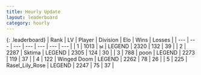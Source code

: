 ```yaml
---
title: Hourly Update
layout: leaderboard
category: hourly
---
```


{: .leaderboard}
| Rank | LV | Player | Division | Elo | Wins | Losses |
| --- | --- | --- | --- | --- | --- | --- |
| <span data-change="0">1</span> | 1013 | <span title="ID: 402846">ы</span> | LEGEND | <span data-change="0">2320</span> | <span data-change="0">132</span> | <span data-change="0">39</span> |
| <span data-change="0">2</span> | 2287 | <span title="ID: 353063">Sktima</span> | LEGEND | <span data-change="0">2305</span> | <span data-change="0">124</span> | <span data-change="0">30</span> |
| <span data-change="0">3</span> | 788 | <span title="ID: 540690">poon</span> | LEGEND | <span data-change="0">2273</span> | <span data-change="0">119</span> | <span data-change="0">37</span> |
| <span data-change="0">4</span> | 122 | <span title="ID: 744396">Winged Doom</span> | LEGEND | <span data-change="4">2262</span> | <span data-change="1">78</span> | <span data-change="0">26</span> |
| <span data-change="0">5</span> | 225 | <span title="ID: 400903">Rasel_Lily_Rose</span> | LEGEND | <span data-change="0">2247</span> | <span data-change="0">75</span> | <span data-change="0">37</span> |
